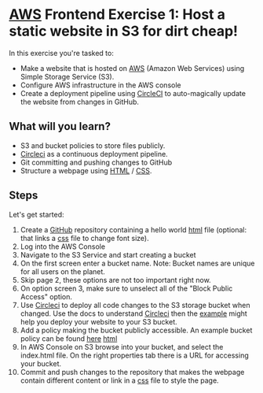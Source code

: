 # [AWS](https://aws.amazon.com/) Frontend Exercise 1: Host a static website in S3 for dirt cheap!
In this exercise you're tasked to:

- Make a website that is hosted on [AWS](https://aws.amazon.com/) (Amazon Web Services) using Simple Storage Service (S3).
- Configure AWS infrastructure in the AWS console
- Create a deployment pipeline using [CircleCI](https://circleci.com/signup/) to auto-magically update the website from changes in GitHub.

## What will you learn?

- S3 and bucket policies to store files publicly. 
- [Circleci](https://circleci.com/signup/) as a continuous deployment pipeline. 
- Git committing and pushing changes to GitHub 
- Structure a webpage using [HTML](https://www.w3schools.com/html/html_basic.asp) / [CSS](https://www.w3schools.com/css/default.asp).

## Steps
Let's get started:

1) Create a [GitHub](https://github.com) repository containing a hello world [html](https://www.w3schools.com/html/html_basic.asp) file (optional: that links a [css](https://www.w3schools.com/css/default.asp) file to change font size).
2) Log into the AWS Console 
  3) Navigate to the S3 Service and start creating a bucket
  4) On the first screen enter a bucket name. Note: Bucket names are unique for all users on the planet.
  5) Skip page 2, these options are not too important right now.
  6) On option screen 3, make sure to unselect all of the "Block Public Access" option.
7) Use [Circleci](https://circleci.com/signup/) to deploy all code changes to the S3 storage bucket when changed. Use the docs to understand [Circleci](https://circleci.com/) then the [example](https://github.com/codersuk/ludum-dare-44/blob/master/.circleci/config.yml) might help you deploy your website to your S3 bucket.
8) Add a policy making the bucket publicly accessible. An example bucket policy can be found [here]()
[html](https://www.w3schools.com/html/html_basic.asp)
9) In AWS Console on S3 browse into your bucket, and select the index.html file. On the right properties tab there is a URL for accessing your bucket.
10) Commit and push changes to the repository that makes the webpage contain different content or link in a [css](https://www.w3schools.com/css/default.asp) file to style the page. 

